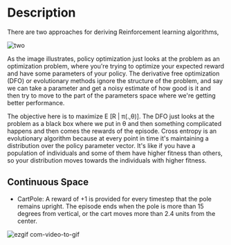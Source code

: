 # Description

There are two approaches for deriving Reinforcement learning algorithms,



![two](https://user-images.githubusercontent.com/19307995/42143368-0003521a-7db5-11e8-8b26-4476fcf7347d.png)

As the image illustrates, policy optimization just looks at the problem as an optimization problem, where you're trying to optimize your expected reward and have some parameters of your policy. The derivative free optimization (DFO) or evolutionary methods ignore the structure of the problem, and say we can take a parameter and get a noisy estimate of how good is it and then try to move to the part of the parameters space where we're getting better performance.

The objective here is to maximize E [R | π(.,θ)]. The DFO just looks at the problem as a black box where we put in θ and then something complicated happens and then comes the rewards of the episode. Cross entropy is an evolutionary algorithm because at every point in time it's maintaining a distribution over the policy parameter vector. It's like if you have a population of individuals and some of them have higher fitness than others, so your distribution moves towards the individuals with higher fitness. 

## Continuous Space

+ CartPole: A reward of +1 is provided for every timestep that the pole remains upright. The episode ends when the pole is more than 15 degrees from vertical, or the cart moves more than 2.4 units from the center.

![ezgif com-video-to-gif](https://user-images.githubusercontent.com/19307995/42143893-ec24217c-7db7-11e8-9543-4891e1d5de7d.gif)
